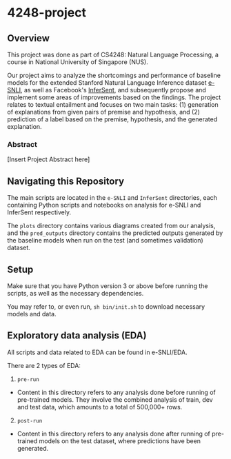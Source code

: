 # 4248-project

## Overview 

This project was done as part of CS4248: Natural Language Processing, a course in National University of Singapore (NUS).

Our project aims to analyze the shortcomings and performance of baseline models for the extended Stanford Natural Language Inference dataset [e-SNLI](https://github.com/OanaMariaCamburu/e-SNLI), as well as Facebook's [InferSent](https://github.com/facebookresearch/InferSent), and subsequently propose and implement some areas of improvements based on the findings. The project relates to textual entailment and focuses on two main tasks: (1) generation of explanations from given pairs of premise and hypothesis, and (2) prediction of a label based on the premise, hypothesis, and the generated explanation.

### Abstract

[Insert Project Abstract here]

## Navigating this Repository

The main scripts are located in the `e-SNLI` and `InferSent` directories, each containing Python scripts and notebooks on analysis for e-SNLI and InferSent respectively.

The `plots` directory contains various diagrams created from our analysis, and the `pred_outputs` directory contains the predicted outputs generated by the baseline models when run on the test (and sometimes validation) dataset.

## Setup

Make sure that you have Python version 3 or above before running the scripts, as well as the necessary dependencies.

You may refer to, or even run, `sh bin/init.sh` to download necessary models and data.

## Exploratory data analysis (EDA)

All scripts and data related to EDA can be found in e-SNLI/EDA.

There are 2 types of EDA:
1. `pre-run`
- Content in this directory refers to any analysis done before running of pre-trained models. They involve the combined analysis of train, dev and test data, which amounts to a total of 500,000+ rows.

2. `post-run`
- Content in this directory refers to any analysis done after running of pre-trained models on the test dataset, where predictions have been generated.


